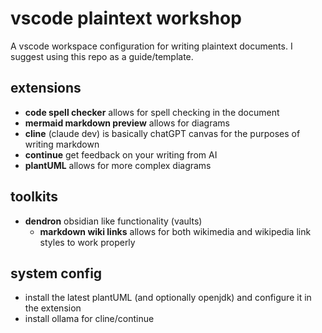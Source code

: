 # vscode plaintext workshop
A vscode workspace configuration for writing plaintext documents. I suggest using this repo as a guide/template.

## extensions 

- **code spell checker** allows for spell checking in the document
- **mermaid markdown preview** allows for diagrams
- **cline** (claude dev) is basically chatGPT canvas for the purposes of writing markdown
- **continue** get feedback on your writing from AI
- **plantUML** allows for more complex diagrams

## toolkits

- **dendron** obsidian like functionality (vaults)
    - **markdown wiki links** allows for both wikimedia and wikipedia link styles to work properly

## system config

- install the latest plantUML (and optionally openjdk) and configure it in the extension
- install ollama for cline/continue
